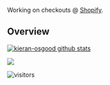 Working on checkouts @ [Shopify](https://www.shopify.com).

## Overview
[![kieran-osgood github stats](https://github-readme-stats.vercel.app/api?username=kieran-osgood&show_icons=true&title_color=fff&icon_color=79ff97&text_color=9f9f9f&bg_color=151515)](https://github.com/anuraghazra/github-readme-stats)

<a href="https://github.com/kieran-osgood/github-readme-stats">
  <img align="center" src="https://github-readme-stats.vercel.app/api/top-langs/?username=kieran-osgood&theme=radical" />
</a>


![visitors](https://komarev.com/ghpvc/?username=kieran-osgood)


